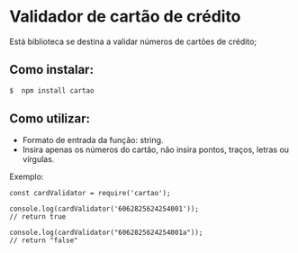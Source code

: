 # Validador de cartão de crédito

Está biblioteca se destina a validar números de cartões de crédito;

## Como instalar:

```zsh
$  npm install cartao
```

## Como utilizar:
* Formato de entrada da função: string.
* Insira apenas os números do cartão, não insira pontos, traços, letras ou vírgulas.


Exemplo:

```node
const cardValidator = require('cartao');

console.log(cardValidator('6062825624254001'));
// return true

console.log(cardValidator("6062825624254001a"));
// return "false"
```
